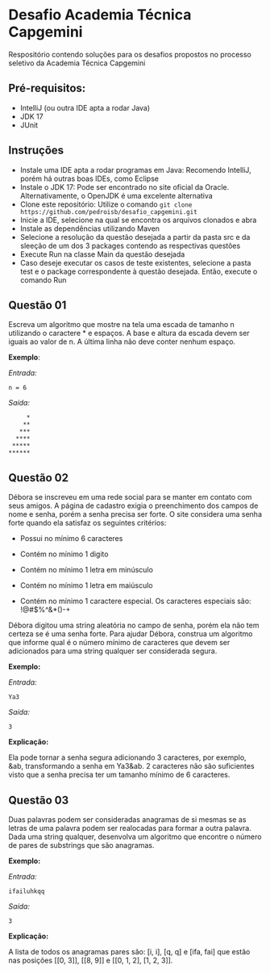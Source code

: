 # Desafio Academia Técnica Capgemini
Respositório contendo soluções para os desafios propostos no processo seletivo da Academia Técnica Capgemini


## Pré-requisitos:
- IntelliJ (ou outra IDE apta a rodar Java)
- JDK 17
- JUnit

## Instruções
- Instale uma IDE apta a rodar programas em Java: Recomendo IntelliJ, porém há outras boas IDEs, como Eclipse
- Instale o JDK 17: Pode ser encontrado no site oficial da Oracle. Alternativamente, o OpenJDK é uma excelente alternativa
- Clone este repositório: Utilize o comando ```git clone https://github.com/pedroisb/desafio_capgemini.git```
- Inicie a IDE, selecione na qual se encontra os arquivos clonados e abra
- Instale as dependências utilizando Maven
- Selecione a resolução da questão desejada a partir da pasta src e da sleeção de um dos 3 packages contendo as respectivas questões
- Execute Run na classe Main da questão desejada
- Caso deseje executar os casos de teste existentes, selecione a pasta test e o package correspondente à questão desejada. Então, execute o comando Run 


## Questão 01

Escreva um algoritmo que mostre na tela uma escada de tamanho n utilizando o caractere * e espaços. A base e altura da escada devem ser iguais ao valor de n. A última linha não deve conter
nenhum espaço.

**Exemplo**:

*Entrada:*
```
n = 6
```
*Saída:*
```
     *
    **
   ***
  ****
 *****
******
```

## Questão 02

Débora se inscreveu em uma rede social para se manter em contato com seus amigos. A página de cadastro exigia o preenchimento dos campos de nome e senha, porém a senha precisa ser
forte. O site considera uma senha forte quando ela satisfaz os seguintes critérios:

- Possui no mínimo 6 caracteres

- Contém no mínimo 1 digito

- Contém no mínimo 1 letra em minúsculo

- Contém no mínimo 1 letra em maiúsculo

- Contém no mínimo 1 caractere especial. Os caracteres especiais são: !@#$%^&*()-+

Débora digitou uma string aleatória no campo de senha, porém ela não tem certeza se é uma senha forte. Para ajudar Débora, construa um algoritmo que informe qual é o número mínimo de
caracteres que devem ser adicionados para uma string qualquer ser considerada segura.

**Exemplo:**

*Entrada:*
```
Ya3
```
*Saída:*
```
3
```

**Explicação:**

Ela pode tornar a senha segura adicionando 3 caracteres, por exemplo, &ab, transformando a senha em Ya3&ab. 2 caracteres não são suficientes visto que a senha precisa ter um tamanho
mínimo de 6 caracteres.


## Questão 03

Duas palavras podem ser consideradas anagramas de si mesmas se as letras de uma palavra podem ser realocadas para formar a outra palavra. Dada uma string qualquer, desenvolva um
algoritmo que encontre o número de pares de substrings que são anagramas.

**Exemplo:**

*Entrada:*
```
ifailuhkqq
```
*Saída:*
```
3
```

**Explicação:**

A lista de todos os anagramas pares são: [i, i], [q, q] e [ifa, fai] que estão nas posições [[0, 3]],
[[8, 9]] e [[0, 1, 2], [1, 2, 3]].
